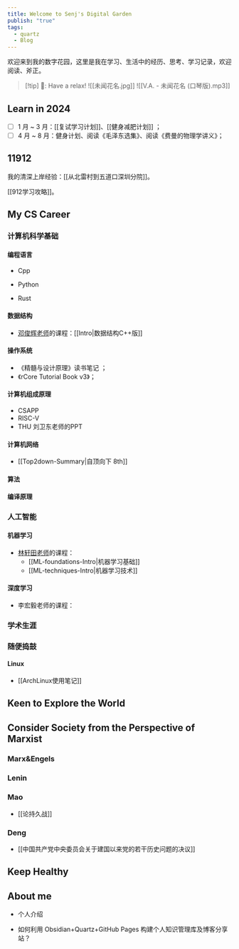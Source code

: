 ```yaml
---
title: Welcome to Senj's Digital Garden
publish: "true"
tags:
  - quartz
  - Blog
---
```

欢迎来到我的数字花园，这里是我在学习、生活中的经历、思考、学习记录，欢迎阅读、斧正。

>[!tip] 🎵: Have a relax!
> ![[未闻花名.jpg]]
>![[V.A. - 未闻花名 (口琴版).mp3]]

## Learn in 2024

- [ ] 1 月 ~ 3 月：[[复试学习计划]]、[[健身减肥计划]] ；
- [ ] 4 月 ~ 8 月：健身计划、阅读《毛泽东选集》、阅读《费曼的物理学讲义》；

## 11912

我的清深上岸经验：[[从北雷村到五道口深圳分院]]。

[[912学习攻略]]。

## My CS Career

### 计算机科学基础

#### 编程语言

- Cpp

- Python

- Rust

#### 数据结构

- [邓俊辉老师](https://dsa.cs.tsinghua.edu.cn/~deng/ds/dsacpp/)的课程：[[Intro|数据结构C++版]]

#### 操作系统

- 《精髓与设计原理》读书笔记 ；
- 《rCore Tutorial Book v3》；

#### 计算机组成原理

- CSAPP
- RISC-V
- THU 刘卫东老师的PPT

#### 计算机网络

- [[Top2down-Summary|自顶向下 8th]]

#### 算法

#### 编译原理

### 人工智能

#### 机器学习

- [林轩田老师](https://www.csie.ntu.edu.tw/~htlin/mooc/)的课程：
	- [[ML-foundations-Intro|机器学习基础]]
	- [[ML-techniques-Intro|机器学习技术]]

#### 深度学习

- 李宏毅老师的课程：

### 学术生涯

### 随便捣鼓

#### Linux

- [[ArchLinux使用笔记]]

## Keen to Explore the World

## Consider Society from the Perspective of Marxist

### Marx&Engels

### Lenin

### Mao

- [[论持久战]]

### Deng

- [[中国共产党中央委员会关于建国以来党的若干历史问题的决议]]

## Keep Healthy

## About me

- 个人介绍

- 如何利用 Obsidian+Quartz+GitHub Pages 构建个人知识管理库及博客分享站？
